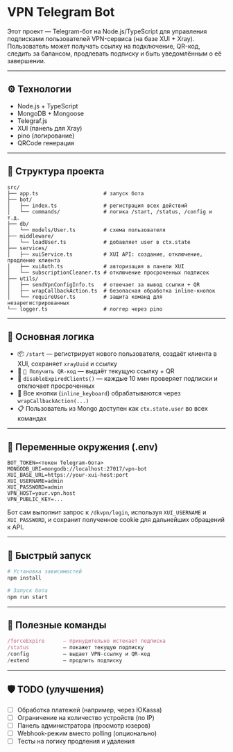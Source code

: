 # VPN Telegram Bot

Этот проект — Telegram-бот на Node.js/TypeScript для управления подписками пользователей VPN-сервиса (на базе XUI + Xray).  
Пользователь может получать ссылку на подключение, QR-код, следить за балансом, продлевать подписку и быть уведомлённым о её завершении.

---

## ⚙️ Технологии

- Node.js + TypeScript
- MongoDB + Mongoose
- Telegraf.js
- XUI (панель для Xray)
- pino (логирование)
- QRCode генерация

---

## 📁 Структура проекта

```
src/
├── app.ts                     # запуск бота
├── bot/
│   ├── index.ts               # регистрация всех действий
│   └── commands/              # логика /start, /status, /config и т.д.
├── db/
│   └── models/User.ts         # схема пользователя
├── middleware/
│   └── loadUser.ts            # добавляет user в ctx.state
├── services/
│   ├── xuiService.ts          # XUI API: создание, отключение, продление клиента
│   ├── xuiAuth.ts             # авторизация в панели XUI
│   └── subscriptionCleaner.ts # отключение просроченных подписок
├── utils/
│   ├── sendVpnConfigInfo.ts   # отвечает за вывод ссылки + QR
│   ├── wrapCallbackAction.ts  # безопасная обработка inline-кнопок
│   └── requireUser.ts         # защита команд для незарегистрированных
└── logger.ts                  # логгер через pino
```

---

## 🧠 Основная логика

- 📦 `/start` — регистрирует нового пользователя, создаёт клиента в XUI, сохраняет `xrayUuid` и ссылку
- 📲 `📲 Получить QR-код` — выдаёт текущую ссылку + QR
- 📅 `disableExpiredClients()` — каждые 10 мин проверяет подписки и отключает просроченных
- 💬 Все кнопки (`inline_keyboard`) обрабатываются через `wrapCallbackAction(...)`
- 📋 Пользователь из Mongo доступен как `ctx.state.user` во всех командах

---

## 📌 Переменные окружения (.env)

```env
BOT_TOKEN=<токен Telegram-бота>
MONGODB_URI=mongodb://localhost:27017/vpn-bot
XUI_BASE_URL=https://your-xui-host:port
XUI_USERNAME=admin
XUI_PASSWORD=admin
VPN_HOST=your.vpn.host
VPN_PUBLIC_KEY=...
```

Бот сам выполнит запрос к `/dkvpn/login`, используя `XUI_USERNAME` и
`XUI_PASSWORD`, и сохранит полученное cookie для дальнейших обращений к API.

---

## 🚀 Быстрый запуск

```bash
# Установка зависимостей
npm install

# Запуск бота
npm run start
```

---

## 🧪 Полезные команды

```ts
/forceExpire      — принудительно истекает подписка
/status           — покажет текущую подписку
/config           — выдает VPN-ссылку и QR-код
/extend           — продлить подписку
```

---

## 🛡 TODO (улучшения)

- [ ] Обработка платежей (например, через ЮKassa)
- [ ] Ограничение на количество устройств (по IP)
- [ ] Панель администратора (просмотр юзеров)
- [ ] Webhook-режим вместо polling (опционально)
- [ ] Тесты на логику продления и удаления
